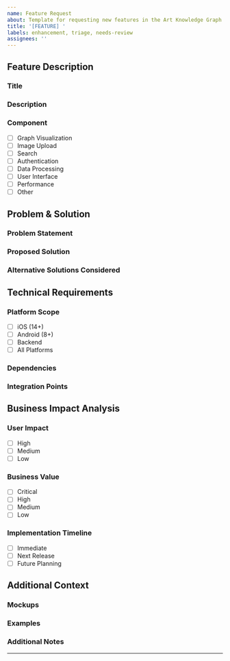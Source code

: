 ```yaml
---
name: Feature Request
about: Template for requesting new features in the Art Knowledge Graph Mobile Application
title: '[FEATURE] '
labels: enhancement, triage, needs-review
assignees: ''
---
```


## Feature Description

### Title
<!-- Provide a clear and concise feature title -->

### Description
<!-- Provide a detailed description of the proposed feature -->

### Component
<!-- Select the primary component this feature relates to -->
- [ ] Graph Visualization
- [ ] Image Upload
- [ ] Search
- [ ] Authentication
- [ ] Data Processing
- [ ] User Interface
- [ ] Performance
- [ ] Other

## Problem & Solution

### Problem Statement
<!-- Describe the problem or use case this feature addresses -->

### Proposed Solution
<!-- Provide a detailed description of the proposed solution -->

### Alternative Solutions Considered
<!-- Describe any alternative solutions or features you've considered -->

## Technical Requirements

### Platform Scope
<!-- Select all platforms that will be affected by this feature -->
- [ ] iOS (14+)
- [ ] Android (8+)
- [ ] Backend
- [ ] All Platforms

### Dependencies
<!-- List any external dependencies or requirements -->

### Integration Points
<!-- Describe integration requirements with existing systems -->

## Business Impact Analysis

### User Impact
<!-- Select the level of impact on user experience -->
- [ ] High
- [ ] Medium
- [ ] Low

### Business Value
<!-- Select the business value of this feature -->
- [ ] Critical
- [ ] High
- [ ] Medium
- [ ] Low

### Implementation Timeline
<!-- Select the requested implementation timeline -->
- [ ] Immediate
- [ ] Next Release
- [ ] Future Planning

## Additional Context
<!-- Add any additional context about the feature request here -->

### Mockups
<!-- Attach any visual mockups or wireframes (if applicable) -->

### Examples
<!-- Provide examples of similar implementations (if applicable) -->

### Additional Notes
<!-- Add any other context or notes about the feature request -->

---
<!-- Version 1.0.0 -->
